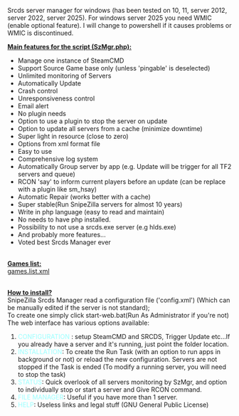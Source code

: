 Srcds server manager for windows (has been tested on 10, 11, server 2012, server 2022, server 2025).
For windows server 2025 you need WMIC (enable optional feature). I will change to powershell if it causes problems or WMIC is discontinued.

<span style="text-decoration: underline"><b>Main features for the script (SzMgr.php):</b></span>
<ul>
<li>Manage one instance of SteamCMD</li>
<li>Support Source Game base only (unless 'pingable' is deselected)<br>
</li>
<li>Unlimited monitoring of Servers</li>
<li>Automatically Update<br>
</li>
<li>Crash control<br>
</li>
<li>Unresponsiveness control<br>
</li>
<li>Email alert</li>
<li>No plugin needs</li>
<li>Option to use a plugin to stop the server on update<br>
</li>
<li>Option to update all servers from a cache (minimize downtime)</li>
<li>Super light in resource (close to zero)<br>
</li>
<li>Options from xml format file<br>
</li>
<li>Easy to use</li>
<li>Comprehensive log system</li>
<li>Automatically Group server by app (e.g. Update will be trigger for all TF2 servers and queue)</li>
<li>RCON 'say' to inform current players before an update (can be replace with a plugin like sm_hsay)<br>
</li>
<li>Automatic Repair (works better with a cache)</li>
<li>Super stable(Run SnipeZilla servers for almost 10 years)<br>
</li>
<li>Write in php language (easy to read and maintain)</li>
<li>No needs to have php installed.</li>
<li>Possibility to not use a srcds.exe server (e.g hlds.exe)<br>
</li>
<li>And probably more features...<br>
</li>
<li>Voted best Srcds Manager ever</li>
</ul>
<span style="text-decoration: underline"><b><br>
Games list:</b></span><br>
<a href="https://github.com/SnipeZilla/SnipeZilla-Srcds-Manager/blob/main/SnipeZilla%20Server%20Manager/include/games.list.xml">games.list.xml</a>

<span style="text-decoration: underline"><b><br>
How to install?</b></span><br>
SnipeZilla Srcds Manager read a configuration file ('config.xml') (Which can be manually edited if the server is not standard);<br>
To create one simply click start-web.bat(Run As Administrator if you're not)<br>
The web interface has various options available:
<ol>
<li><span style="color: #99ffff">CONFIGURATION</span> : setup SteamCMD and SRCDS, Trigger Update etc...If you already have a server and it's running, just point the folder location.<br>
</li>
<li><span style="color: #99ffff">INSTALLATION</span>: To create the Run Task (with an option to run apps in background or not) or reload the new configuration. Servers are not stopped if the Task is ended (To modify a running server, you will need to stop the task)<br>
</li>
<li><span style="color: #99ffff">STATUS</span>: Quick overlook of all servers monitoring by SzMgr, and option to individually stop or start a server and Give RCON command.<br>
</li>
<li><span style="color: #99ffff">FILE MANAGER</span>: Useful if you have more than 1 server.<br>
</li>
<li><span style="color: #99ffff">HELP</span>: Useless links and legal stuff (GNU General Public License)</li>
</ol>


